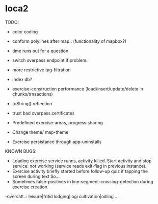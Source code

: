 # loca2

TODO:

- color coding
- conform polylines after map.. (functionality of mapbox?)
- time runs out for a question.

- switch overpass endpoint if problem.
- more restrictive tag-filtration

- index db?
- exercise-construction performance (load/insert/update/delete in chunks/trnsactions)
- toString() reflection
- trust bad overpass.certificates

- Predefined exercise-areas, progress sharing
- Change theme/ map-theme
- Exercise persistance through app-uninstalls


KNOWN BUGS:
- Loading exercise service runns, activity killed. Start activity and stop service: not working
 (service reads exit-flag in previous instance).
- Exercise activity briefly started before follow-up quiz if tapping the screen during text So...
- Sometimes false-positives in line-segment-crossing-detection during exercise creation.




-översätt..:
leisure|fritid
lodging|logi
cultivation|odling
...
